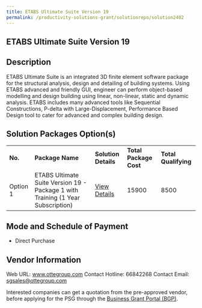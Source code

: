 ```yaml
---
title: ETABS Ultimate Suite Version 19
permalink: /productivity-solutions-grant/solutionrepo/solution2402
---
```


## ETABS Ultimate Suite Version 19

## Description

ETABS Ultimate Suite is an integrated 3D finite element software package for the structural analysis, design and detailing of building systems. Using ETABS advanced and friendly GUI, engineer can perform object-based modelling and design building using linear, non-linear, static and dynamic analysis. ETABS includes many advanced tools like Sequential Constructions, P-delta with Large-Displacement, Performance Based Design tool to cater for advanced and complex building design.

## Solution Packages Option(s)

<table>
<tr>
<td><b>No.</b></td>
<td><b>Package Name</b></td>
<td><b>Solution Details</b></td>
<td><b>Total Package Cost</b></td>
<td><b>Total Qualifying</b></td>
</tr>
<tr>
<td>Option 1</td>
<td>ETABS Ultimate Suite Version 19 - Package 1 with Training (1 Year Subscription)</td>
<td><a href='https://www.gobusiness.gov.sg/images/psg/Otte_International_20210040_Desensitised_Annex_3_Part_1.pdf'>View Details</a></td>
<td>15900</td>
<td>8500</td>
</tr>
</table>

## Mode and Schedule of Payment

 - Direct Purchase

## Vendor Information

 Web URL: www.ottegroup.com 
Contact Hotline: 66842268 
Contact Email: sgsales@ottegroup.com 


Interested companies can get a quotation from the pre-approved vendor, before applying for the PSG through the <a href='https://www.businessgrants.gov.sg/'>Business Grant Portal (BGP)</a>.
<script src="/jquery/resize-tables.js"></script>
